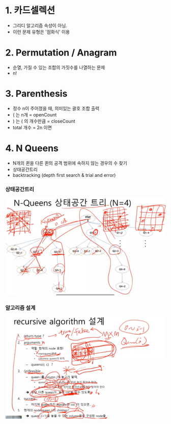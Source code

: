 # 1. 카드셀렉션
- 그리디 알고리즘 속성이 아님.
- 이런 문제 유형은 '점화식' 이용

# 2. Permutation / Anagram
- 순열, 가질 수 있는 조합의 가짓수를 나열하는 문제
- n!

# 3. Parenthesis
- 정수 n이 주어졌을 때, 의미있는 괄호 조합 출력
- ( 는 n개 = openCount
- ) 는 ( 의 개수만큼 = closeCount
- total 개수 = 2n 이면 

# 4. N Queens
- N개의 퀸을 다른 퀸의 공격 범위에 속하지 않는 경우의 수 찾기
- 상태공간트리
- backtracking (depth first search & trial and error)

### 상태공간트리
![img.png](img.png)
### 알고리즘 설계
![img_1.png](img_1.png)